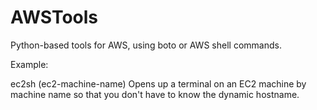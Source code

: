 AWSTools
========

Python-based tools for AWS, using boto or AWS shell commands.

Example:

ec2sh (ec2-machine-name)
    Opens up a terminal on an EC2 machine by machine name so that you don't have to know the dynamic hostname.

